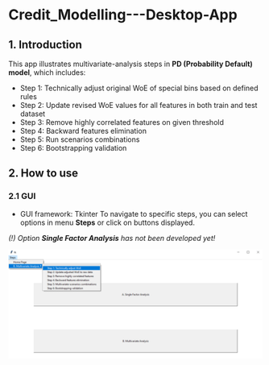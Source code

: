 # Credit_Modelling---Desktop-App

## 1. Introduction ##
This app illustrates multivariate-analysis steps in **PD (Probability Default) model**, which includes:

* Step 1: Technically adjust original WoE of special bins based on defined rules
* Step 2: Update revised WoE values for all features in both train and test dataset
* Step 3: Remove highly correlated features on given threshold
* Step 4: Backward features elimination
* Step 5: Run scenarios combinations
* Step 6: Bootstrapping validation

## 2. How to use ##
### 2.1 GUI ###
* GUI framework: Tkinter
To navigate to specific steps, you can select options in menu **Steps** or click on buttons displayed.

*(!) Option **Single Factor Analysis** has not been developed yet!*

![Figure 1: App GUI](./pic/gui.PNG)

